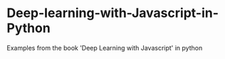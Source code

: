 # Deep-learning-with-Javascript-in-Python
Examples from the book 'Deep Learning with Javascript' in python
